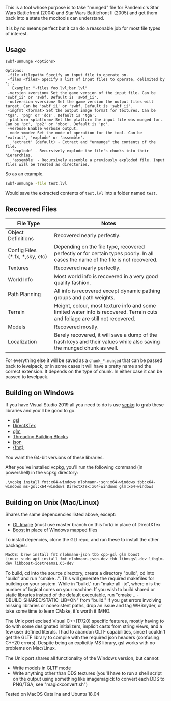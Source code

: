 This is a tool whose purpose is to take "munged" file for Pandemic's Star Wars Battlefront (2004) and Star Wars Battlefront
II (2005) and get them back into a state the modtools can understand.

It is by no means perfect but it can do a reasonable job for most file types of interest.

## Usage

```
swbf-unmunge <options>

Options:
 -file <filepath> Specify an input file to operate on.
 -files <files> Specify a list of input files to operate, delimited by ';'.
   Example: "-files foo.lvl;bar.lvl"
 -version <version> Set the game version of the input file. Can be 'swbf_ii' or 'swbf. Default is 'swbf_ii'.
 -outversion <version> Set the game version the output files will target. Can be 'swbf_ii' or 'swbf. Default is 'swbf_ii'.
 -imgfmt <format> Set the output image format for textures. Can be 'tga', 'png' or 'dds'. Default is 'tga'.
 -platform <platform> Set the platform the input file was munged for. Can be 'pc', 'ps2' or 'xbox'. Default is 'pc'.
 -verbose Enable verbose output.
 -mode <mode> Set the mode of operation for the tool. Can be 'extract', 'explode' or 'assemble'.
   'extract' (default) - Extract and "unmunge" the contents of the file.
   'explode' - Recursively explode the file's chunks into their hierarchies.
   'assemble' - Recursively assemble a previously exploded file. Input files will be treated as directories.
```

So as an example.

```bat
swbf-unmunge -file test.lvl
```

Would save the extracted contents of `test.lvl` into a folder named `test`.

## Recovered Files

File Type | Notes
------------ | -------------
Object Definitions | Recovered nearly perfectly.
Config Files (*.fx, *,sky, etc) | Depending on the file type, recovered perfectly or for certain types poorly. In all cases the name of the file is not recovered.
Textures | Recovered nearly perfectly.
World Info | Most world info is recovered in a very good quality fashion. 
Path Planning | All info is recovered except dynamic pathing groups and path weights.
Terrain | Height, colour, most texture info and some limited water info is recovered. Terrain cuts and foliage are still not recovered.
Models | Recovered mostly. 
Localization | Barely recovered, it will save a dump of the hash keys and their values while also saving the munged chunk as well.

For everything else it will be saved as a `chunk_*.munged` that can be passed back to levelpack, or in some cases it will have a pretty name and the correct extension. It depends on the type of chunk. In either case it can be passed to levelpack.

## Building on Windows

If you have Visual Studio 2019 all you need to do is use [vcpkg](https://github.com/Microsoft/vcpkg)
to grab these libraries and you'll be good to go.

* [gsl](https://github.com/Microsoft/gsl/)
* [DirectXTex](https://github.com/Microsoft/DirectXTex/)
* [glm](https://github.com/g-truc/glm)
* [Threading Building Blocks](https://www.threadingbuildingblocks.org/)
* [json](https://github.com/nlohmann/json/)
* [{fmt}](https://github.com/fmtlib/fmt)

You want the 64-bit versions of these libraries.

After you've installed vcpkg, you'll run the following command (in powershell) in the vcpkg directory:

    .\vcpkg install fmt:x64-windows nlohmann-json:x64-windows tbb:x64-windows ms-gsl:x64-windows DirectXTex:x64-windows glm:x64-windows
   


## Building on Unix (Mac/Linux)

Shares the same depencencies listed above, except:

* [GL Image](https://github.com/bagobor/gli) (must use master branch on this fork) in place of DirectXTex
* [Boost](https://www.boost.org/) in place of Windows mapped files  

To install depencies, clone the GLI repo, and run these to install the other packages:

	MacOS: brew install fmt nlohmann-json tbb cpp-gsl glm boost
	Linux: sudo apt install fmt nlohmann-json-dev tbb libmsgsl-dev libglm-dev libboost-iostreams1.65-dev

To build, cd into the source directory, create a directory "build", cd into "build" and run "cmake ..".  This will generate the required makefiles
for building on your system.  While in "build," run "make all -jx", where x is the number of logical cores on your machine.  If you wish to build
shared or static libraries instead of the default executable, run "cmake .. -DBUILD_SHARED/STATIC_LIB=ON" from "build."  If you get errors involving missing libraries or nonexistent paths, drop an issue and tag WHSnyder, or take some time to learn CMake, it's worth it IMHO.

The Unix port excised Visual C++(17/20) specific features, mostly having to do with some designated initializers, implicit casts from string views, and 
a few user defined literals.  I had to abandon GLTF capabilities, since I couldn't get the GLTF library to compile with the required json headers (confusing C++20 errors).
Despite being an explicitly MS library, gsl works with no problems on Mac/Linux.

The Unix port shares all functionality of the Windows version, but cannot:

* Write models in GLTF mode
* Write anything other than DDS textures (you'll have to run a shell script on the output using something like imagemagick to convert each DDS to PNG/TGA, see "magickconvert.sh")

Tested on MacOS Catalina and Ubuntu 18.04